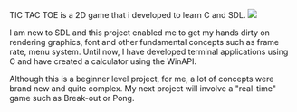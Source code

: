 TIC TAC TOE is a 2D game that i developed to learn C and SDL.
![](https://github.com/neozerahan/TicTacToe/blob/main/Others/TicTacToe.gif)

I am new to SDL and this project enabled me to get my hands dirty on rendering graphics, font and other fundamental concepts such as frame rate, menu system. 
Until now, I have developed terminal applications using C and have created a calculator using the WinAPI.

Although this is a beginner level project, for me, a lot of concepts were brand new and quite complex. My next project will involve a "real-time" game
such as Break-out or Pong.

